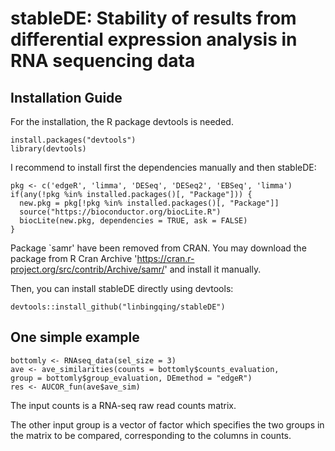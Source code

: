 # stableDE: Stability of results from differential expression analysis in RNA sequencing data

## Installation Guide

For the installation, the R package devtools is needed.

```{r}
install.packages("devtools")
library(devtools)
```
I recommend to install first the dependencies manually and then stableDE:

```{r}
pkg <- c('edgeR', 'limma', 'DESeq', 'DESeq2', 'EBSeq', 'limma')
if(any(!pkg %in% installed.packages()[, "Package"])) {
  new.pkg = pkg[!pkg %in% installed.packages()[, "Package"]]
  source("https://bioconductor.org/biocLite.R")
  biocLite(new.pkg, dependencies = TRUE, ask = FALSE)
}
```
Package `samr' have been removed from CRAN. You may download the package from R Cran Archive 'https://cran.r-project.org/src/contrib/Archive/samr/' and install it manually. 
            
Then, you can install stableDE directly using devtools:
```{r}
devtools::install_github("linbingqing/stableDE")
```

## One simple example

```{r}
bottomly <- RNAseq_data(sel_size = 3)
ave <- ave_similarities(counts = bottomly$counts_evaluation,
group = bottomly$group_evaluation, DEmethod = "edgeR")
res <- AUCOR_fun(ave$ave_sim)
```
The input counts is a RNA-seq raw read counts matrix.

The other input group is a vector of factor which specifies the two groups in the matrix to be compared, corresponding to the columns in counts.



